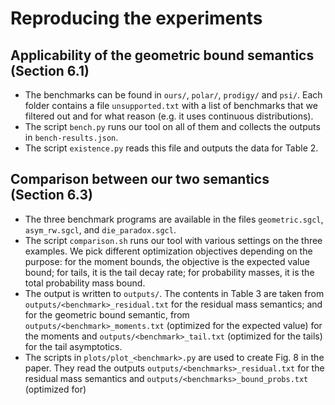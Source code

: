 # Reproducing the experiments

## Applicability of the geometric bound semantics (Section 6.1)

* The benchmarks can be found in `ours/`, `polar/`, `prodigy/` and `psi/`.
  Each folder contains a file `unsupported.txt` with a list of benchmarks that we filtered out and for what reason (e.g. it uses continuous distributions).
* The script `bench.py` runs our tool on all of them and collects the outputs in `bench-results.json`.
* The script `existence.py` reads this file and outputs the data for Table 2.

## Comparison between our two semantics (Section 6.3)

* The three benchmark programs are available in the files `geometric.sgcl`, `asym_rw.sgcl`, and `die_paradox.sgcl`.
* The script `comparison.sh` runs our tool with various settings on the three examples.
  We pick different optimization objectives depending on the purpose: for the moment bounds, the objective is the expected value bound; for tails, it is the tail decay rate; for probability masses, it is the total probability mass bound.
* The output is written to `outputs/`.
  The contents in Table 3 are taken from `outputs/<benchmark>_residual.txt` for the residual mass semantics; and for the geometric bound semantic, from `outputs/<benchmark>_moments.txt` (optimized for the expected value) for the moments and `outputs/<benchmark>_tail.txt` (optimized for the tails) for the tail asymptotics.
* The scripts in `plots/plot_<benchmark>.py` are used to create Fig. 8 in the paper.
  They read the outputs `outputs/<benchmarks>_residual.txt` for the residual mass semantics and `outputs/<benchmarks>_bound_probs.txt` (optimized for)

